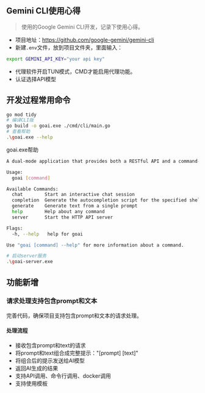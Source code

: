 ## Gemini CLI使用心得
> 使用的Google Gemini CLI开发，记录下使用心得。

- 项目地址：https://github.com/google-gemini/gemini-cli
- 新建`.env`文件，放到项目文件夹，里面输入：
```bash
export GEMINI_API_KEY="your api key"
```
- 代理软件开启TUN模式，CMD才能启用代理功能。
- 认证选择API模型

## 开发过程常用命令
```bash
go mod tidy
# 编译CLI版
go build -o goai.exe ./cmd/cli/main.go
# 查看帮助
.\goai.exe --help
```
goai.exe帮助
```bash
A dual-mode application that provides both a RESTful API and a command-line interface for interacting with Large Language Models.

Usage:
  goai [command]

Available Commands:
  chat        Start an interactive chat session
  completion  Generate the autocompletion script for the specified shell
  generate    Generate text from a single prompt
  help        Help about any command
  server      Start the HTTP API server

Flags:
  -h, --help   help for goai

Use "goai [command] --help" for more information about a command.
```

```bash
# 启动server服务
.\goai-server.exe
```
## 功能新增
### 请求处理支持包含prompt和文本
完善代码，确保项目支持包含prompt和文本的请求处理。
#### 处理流程
- 接收包含prompt和text的请求
- 将prompt和text组合成完整提示："[prompt] [text]"
- 将组合后的提示发送给AI模型
- 返回AI生成的结果
- 支持API调用、命令行调用、docker调用
- 支持使用模板
